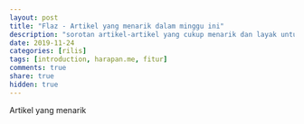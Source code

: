 ```yaml
---
layout: post
title: "Flaz - Artikel yang menarik dalam minggu ini"
description: "sorotan artikel-artikel yang cukup menarik dan layak untuk disimpan"
date: 2019-11-24
categories: [rilis]
tags: [introduction, harapan.me, fitur]
comments: true
share: true
hidden: true
---
```


Artikel yang menarik